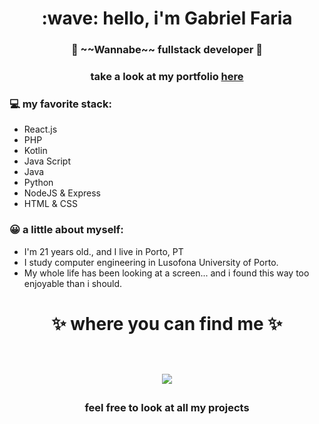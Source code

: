<h1 align="center"> :wave: hello, i'm Gabriel Faria </h1>
<h3 align="center">🚀 ~~Wannabe~~ fullstack developer 🚀</h3>
<h3 align="center">take a look at my portfolio <a href="https://gabriel100xd.vercel.app">here</a></h3>


### 💻 my favorite stack:
- React.js
- PHP
- Kotlin
- Java Script
- Java
- Python
- NodeJS & Express
- HTML & CSS

### :grinning: a little about myself:
- I'm 21 years old., and I live in Porto, PT
- I study computer engineering in Lusofona University of Porto.
- My whole life has been looking at a screen... and i found this way too enjoyable than i should.


<h1 align="center">
✨ where you can find me ✨
  
  <p align="center"><br/>
   <a href="https://www.linkedin.com/in/gabriel-faria-lima/">
    <img src="https://img.shields.io/badge/linkedin-Gabriel-faria--blue">
  </a>
  
</p>
</h1>

<h3 align="center"><strong> feel free to look at all my projects </strong> </h3>

<!---
GabrielFariaLi/GabrielFariaLi is a ✨ special ✨ repository because its `README.md` (this file) appears on your GitHub profile.
You can click the Preview link to take a look at your changes.
--->
